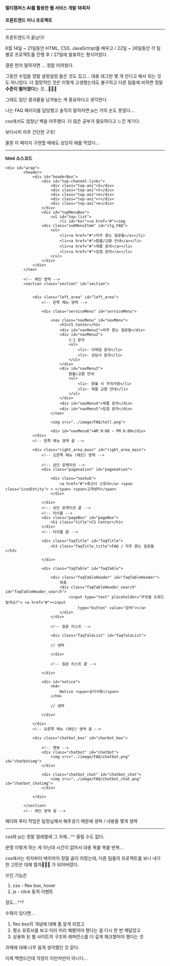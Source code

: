 #### 멀티캠퍼스 AI를 활용한 웹 서비스 개발 18회차

#### 프론트엔드 미니 프로젝트

------



프론트엔드가 끝났다!

6월 14일 ~ 21일동안 HTML, CSS, JavaSctript를 배우고 / 22일 ~ 26일동안 각 팀 별로 프로젝트를 진행 후 / 27일에 발표하는 형식이었다.

결론 먼저 말하자면 ... 정말 어려웠다.

그동안 수업을 정말 설렁설렁 들은 것도 있고... 대충 태그만 몇 개 안다고 해서 되는 것도 아니었다. 더 절망적인 것은 이렇게 고생했는데도 불구하고 다른 팀들에 비하면 정말 **수준이 떨어졌다**는 것...🤦🏻‍♀️



그래도 일단 결과물을 남겨놓는 게 중요하다고 생각한다.

나는 FAQ 페이지를 담당했고 솔직히 말하자면 js는 거의 손도 못댔다...

css에서도 엄청난 벽을 마주했다. 더 많은 공부가 필요하다고 느낀 계기다.



보다시피 아주 간단한 구조!

물론 이 페이지 구현할 때에도 상당히 애를 먹었다...



------

**html 소스코드**




	<div id="wrap">
			<header>
				<div id="headerBox">
					<div id="top-channel-links">
						<div class="top-ani">S</div>
						<div class="top-ani">t</div>
						<div class="top-ani">o</div>
						<div class="top-ani">r</div>
						<div class="top-ani">e</div>
					</div>
					<div id="topMenuBox">
						<ul id="top-list">
							<li id="kor"><a href="#"><img 
					<div class="subMenuItem" id="ctg_FAQ">
						<ul>
							<li><a href="#">자주 묻는 질문들</a></li>
							<li><a href="#">환불/교환 안내</a></li>
							<li><a href="#">제품 문의</a></li>
							<li><a href="#">입점 문의</a></li>
						</ul>
					</div>
				</div>
			</nav>
	
			<!-- 메인 영역 -->
			<section class="section" id="section">


				<div class="left_area" id="left_area">
					<!-- 왼쪽 메뉴 영역 -->
	
					<div class="serviceMenu" id="serviceMenu">
	
						<nav class="navMenu" id="navMenu">
							<h2>CS Center</h2>
							<div id="navMenu1">자주 묻는 질문들</div>
							<div id="navMenu2">
								1:1 문의
								<ul>
									<li>- 이메일 문의</li>
									<li>- 상담사 문의</li>
								</ul>
							</div>
							<div id="navMenu3">
								환불/교환 안내
								<ul>
									<li>- 환불 시 주의사항</li>
									<li>- 제품 교환 안내</li>
								</ul>
							</div>
							<div id="navMenu4">제품 문의</div>
							<div id="navMenu5">입점 문의</div>
						</nav>
	
						<img src="../image/FAQ/tell.png">
	
						<div id="navMenu6">AM 9:00 ~ PM 6:00</div>
				</div>
				<!-- 왼쪽 메뉴 영역 끝 -->
	
				<div class="right_area_main" id="right_area_main">
					<!-- 오른쪽 메뉴 (메인) 영역 -->
	
					<!-- 상단 로케이션 -->
					<div class="pagenation" id="pagenation">
	
						<div class="navSub">
							<a href="#">축신사 스토어</a> <span class="iconEntity"> > </span> <span>고객센터</span>
						</div>
	
					</div>
					<!-- 상단 로케이션 끝 -->
					<!-- 타이틀 -->
					<div class="pageBox" id="pageBox">
						<h1 class="title">CS Center</h1>
					</div>
					<!-- 타이틀 끝 -->
	
					<div class="faqTitle" id="faqTitle">
						<h3 class="faqTitle_title">FAQ / 자주 묻는 질문들</h3>
	
					</div>
	
					<div class="faqTable" id="faqTable">
	
						<div class="faqTableHeader" id="faqTableHeader">
							목록
							<div class="faqTableHeader_search" id="faqTableHeader_search">
								<input type="text" placeholder="무엇을 도와드릴까요?"> <a href="#"><input
									type="button" value="검색"></a>
							</div>
						</div>
	
						<!-- 질문 리스트 -->
	
						<div class="faqTaleList" id="faqTaleList">
						
						// 생략
						
						</div>
	
						<!-- 질문 리스트 끝 -->
	
					</div>
	
					<div id="notice">
						<h4>
							Notice <span>공지사항</span>
						</h4>
						
						// 생략
	
					</div>
	
				</div>
				<!-- 오른쪽 메뉴 (메인) 영역 끝 -->
	
				<div class="chatbot_box" id="charbot_box">
	
					<!-- 챗봇 -->
					<div class="chatbot" id="chatbot">
						<img src="../image/FAQ/chatbot.png" id="chatbotimg">
					</div>
	
					<div class="chatbot_chat" id="chatbot_chat">
						<img src="../image/FAQ/chatbot_chat.png" id="chatbot_chatimg">
					</div>
	
				</div>
	
			</section>
			<!-- 메인 영역 끝 -->



헤더와 푸터 작업은 팀장님께서 해주셨기 때문에 생략 / 내용들 몇개 생략



------



css와 js는 정말 얼레벌레 그 자체...^^ 올릴 수도 없다.

분명 이렇게 하는 게 아닌데 시간이 없어서 대충 복붙 복붙 반복...

css에서는 위치부터 배치까지 정말 골이 아팠는데, 다른 팀들의 프로젝트를 보니 내가 한 고민은 대체 뭘까🤷🏻‍♂️ 가 되어버렸다.



쓰인 기능은

1.  css - flex box, hover
2. js - click 동적 이벤트

정도...^^?



수확이 있다면...

1. flex box의 개념에 대해 좀 알게 되었고
2. 평소 유튜브를 보고 미리 미리 해봤어야 했다는 걸 다시 한 번 깨달았고
3. 상용화 된 웹 사이트의 구조와 레퍼런스를 더 깊게 체크했어야 했다는 것



과제에 대해 너무 쉽게 생각했던 것 같다.

이제 백엔드인데 걱정이 이만저만이 아니다...
